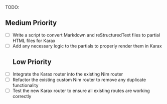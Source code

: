 TODO:
## Medium Priority
- [ ] Write a script to convert Markdown and reStructuredText files to partial HTML files for Karax
- [ ] Add any necessary logic to the partials to properly render them in Karax
  ## Low Priority
- [ ] Integrate the Karax router into the existing Nim router
- [ ] Refactor the existing custom Nim router to remove any duplicate functionality
- [ ] Test the new Karax router to ensure all existing routes are working correctly